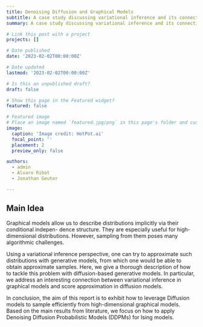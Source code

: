 ```yaml
---
title: Denoising Diffusion and Graphical Models
subtitle: A case study discussing variational inference and its connections to score approximation.
summary: A case study discussing variational inference and its connections to score approximation. 

# Link this post with a project
projects: []

# Date published
date: '2023-02-02T00:00:00Z'

# Date updated
lastmod: '2023-02-02T00:00:00Z'

# Is this an unpublished draft?
draft: false

# Show this page in the Featured widget?
featured: false

# Featured image
# Place an image named `featured.jpg/png` in this page's folder and customize its options here.
image:
  caption: 'Image credit: HotPot.ai'
  focal_point: ''
  placement: 2
  preview_only: false

authors:
  - admin
  - Alvaro Ribot
  - Jonathan Geuter

---
```


## Main Idea

Graphical models allow us to describe distributions implicitly via their conditional indepen-
dence structure. They are especially useful for high-dimensional distributions. However, sampling
from them poses many algorithmic challenges.

Using a variational inference perspective, one can try to approximate such distributions with
generative models, from which one would be able to obtain approximate samples. Here, we give
a thorough description of how to tackle this problem with diffusion-based generative models.
In particular, we address an interesting connection between variational inference in graphical
models and score approximation in diffusion models.

In conclusion, the aim of this report is to exhibit how to leverage Diffusion models to sample
efficiently from high-dimensional graphical models. Based on the main results from literature, we focus
on how to apply Denoising Diffusion Probabilistic Models (DDPMs) for Ising models.
